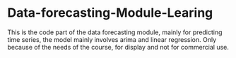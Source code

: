 # Data-forecasting-Module-Learing
This is the code part of the data forecasting module, mainly for predicting time series, the model mainly involves arima and linear regression.
Only because of the needs of the course, for display and not for commercial use.
